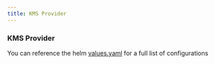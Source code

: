 ```yaml
---
title: KMS Provider
---
```


### KMS Provider

You can reference the helm [values.yaml](https://github.com/Ruddickmg/vault-kms-provider/blob/main/helm/values.yaml) for a full list of configurations